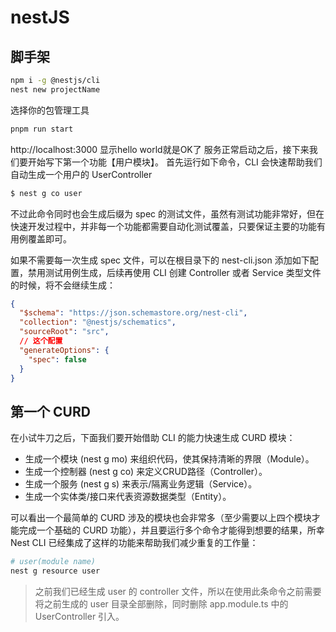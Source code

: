 # nestJS

## 脚手架
```bash
npm i -g @nestjs/cli
nest new projectName
```

选择你的包管理工具
```bash
pnpm run start
```
http://localhost:3000
显示hello world就是OK了
服务正常启动之后，接下来我们要开始写下第一个功能【用户模块】。
首先运行如下命令，CLI 会快速帮助我们自动生成一个用户的 UserController
```bash
$ nest g co user
```
不过此命令同时也会生成后缀为 spec 的测试文件，虽然有测试功能非常好，但在快速开发过程中，并非每一个功能都需要自动化测试覆盖，只要保证主要的功能有用例覆盖即可。

如果不需要每一次生成 spec 文件，可以在根目录下的 nest-cli.json 添加如下配置，禁用测试用例生成，后续再使用 CLI 创建 Controller 或者 Service 类型文件的时候，将不会继续生成：
```json
{
  "$schema": "https://json.schemastore.org/nest-cli",
  "collection": "@nestjs/schematics",
  "sourceRoot": "src",
  // 这个配置
  "generateOptions": {
    "spec": false
  }
}
```

## 第一个 CURD
在小试牛刀之后，下面我们要开始借助 CLI 的能力快速生成 CURD 模块：

- 生成一个模块 (nest g mo) 来组织代码，使其保持清晰的界限（Module）。
- 生成一个控制器 (nest g co) 来定义CRUD路径（Controller）。
- 生成一个服务 (nest g s) 来表示/隔离业务逻辑（Service）。
- 生成一个实体类/接口来代表资源数据类型（Entity）。

可以看出一个最简单的 CURD 涉及的模块也会非常多（至少需要以上四个模块才能完成一个基础的 CURD 功能），并且要运行多个命令才能得到想要的结果，所幸 Nest CLI 已经集成了这样的功能来帮助我们减少重复的工作量：
```bash
# user(module name)
nest g resource user
```
> 之前我们已经生成 user 的 controller 文件，所以在使用此条命令之前需要将之前生成的 user 目录全部删除，同时删除 app.module.ts 中的 UserController 引入。
